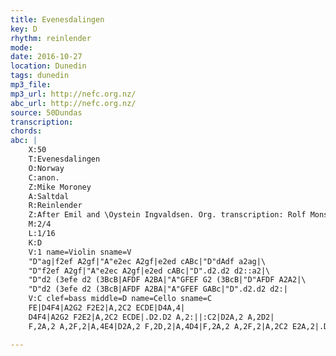 ```yaml
---
title: Evenesdalingen
key: D
rhythm: reinlender
mode:
date: 2016-10-27
location: Dunedin
tags: dunedin
mp3_file:
mp3_url: http://nefc.org.nz/
abc_url: http://nefc.org.nz/
source: 50Dundas
transcription:
chords: 
abc: |
    X:50
    T:Evenesdalingen
    O:Norway
    C:anon.
    Z:Mike Moroney
    A:Saltdal
    R:Reinlender
    Z:After Emil and \Oystein Ingvaldsen. Org. transcription: Rolf Monsen
    M:2/4
    L:1/16
    K:D
    V:1 name=Violin sname=V
    "D"ag|f2ef A2gf|"A"e2ec A2gf|e2ed cABc|"D"dAdf a2ag|\
    "D"f2ef A2gf|"A"e2ec A2gf|e2ed cABc|"D".d2.d2 d2::a2|\
    "D"d2 (3efe d2 (3BcB|AFDF A2BA|"A"GFEF G2 (3BcB|"D"AFDF A2A2|\
    "D"d2 (3efe d2 (3BcB|AFDF A2BA|"A"GFEF GABc|"D".d2.d2 d2:|
    V:C clef=bass middle=D name=Cello sname=C
    FE|D4F4|A2G2 F2E2|A,2C2 ECDE|D4A,4|
    D4F4|A2G2 F2E2|A,2C2 ECDE|.D2.D2 A,2:||:C2|D2A,2 A,2D2|
    F,2A,2 A,2F,2|A,4E4|D2A,2 F,2D,2|A,4D4|F,2A,2 A,2F,2|A,2C2 E2A,2|.D2.A,2 D,2:|

---
```

